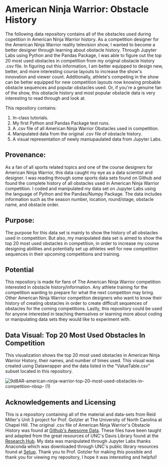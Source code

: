 # American Ninja Warrior: Obstacle History

The following data repository contains all of the obstacles used during copetition in American Ninja Warrior history. As a competition designer for the American Ninja Warrior reality television show, I wanted to become a better designer through learning about obstacle history. Through Jupyter Labs using Python and the Pandas Package, I was able to figure out the top 20 most used obstacles in competition from my original obstacle history .csv file. In figuring out this information, I am better equipped to design new, better, and more interesting course layouts to increase the show's innovation and viewer count. Additionally, athlete's competing in the show can be better equipped for new competition layouts now knowing probable obstacle sequences and popular obstacles used. Or, if you're a genuine fan of the show, this obstacle history and most popular obstacle data is very interesting to read through and look at.

This repository contains:
1. In-class tutorials. 
2. My first Python and Pandas Package test runs.
3. A .csv file of all American Ninja Warrior Obstacles used in competition.
4. Manipulated data from the original .csv file of obstacle history.
5. A visual representation of newly maniupaulated data from Jupyter Labs.

## Provenance:
As a fan of all sports related topics and one of the course designers for American Ninja Warrior, this data caught my eye as a data scientist and designer. I was reading through some sports data sets found on Github and found the complete history of all obstacles used in American Ninja Warrior competition. I coded and manipulated my data set on Jupyter Labs using the language of Python and the Pandas/Numpy Package. The data includes information such as the season number, location, round/stage, obstacle name, and obstacle order. 

## Purpose: 
The purpose for this data set is mainly to show the history of all obstacles used in competition. But also, my manipulated data set is aimed to show the top 20 most used obstacles in competition, in order to increase my course designing abilities and potentially set up athletes well for new competition sequences in their upcoming competitions and training.

## Potential
This repository is made for fans of The American Ninja Warrior competition interested in obstacle history/information. Any athlete training for the competition wanting to prepare for what the next competiton may bring. Other American Ninja Warrior competiton designers who want to know their history of creating obstacles in order to create difficult sequences of obstacles for the coming competitions. Lastly, this repository could be used for anyone interested in teaching themselves or learning more about coding or manipulating data sets they would like to experiment with.

## Data Visual: Top 20 Most Used Obstacles In Competition
This visualization shows the top 20 most used obstacles in American Ninja Warrior History, their names, and number of times used. This visual was created using Datawrapper and the data listed in the "ValueTable.csv" subset located in this repository.

![9d8AR-american-ninja-warrior-top-20-most-used-obstacles-in-competition-nbsp- (1)](https://user-images.githubusercontent.com/118196979/203415006-9611f854-bfd0-417f-ac48-b833dff3fc4c.png)

## Acknowledgements and Licensing
This is a repository containing all of the material and data-sets from Reid Miller's Unit 3 project for Prof. Gotzler at The University of North Carolina at Chapel Hill. The original .csv file of American Ninja Warrior's Obstacle History was found at [Github's Awesome Data](https://data.world/ninja/anw-obstacle-history). These files have been taught and adapted from the great resources of UNC's Davis Library found at the [Research Hub](https://unc-libraries-data.github.io/Python/Intro/Introduction_CrashCourse.html). My data was manipulated through Jupyter Labs thanks Anaconda which was downloaded through UNC's public library resources found at [Setup](https://unc-libraries-data.github.io/Python/Setup.html). Thank you to Prof. Gotzler for making this possible and thank you for viewing my repository, I hope it was interesting and helpful!

